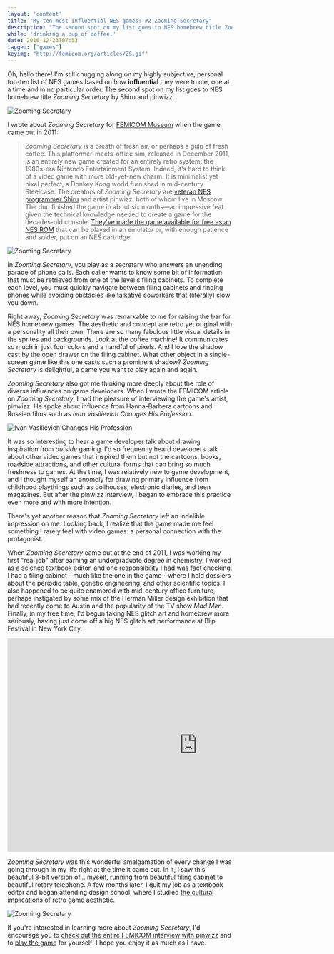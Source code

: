 ```yaml
---
layout: 'content'
title: "My ten most influential NES games: #2 Zooming Secretary"
description: "The second spot on my list goes to NES homebrew title Zooming Secretary by Shiru and pinwizz."
while: 'drinking a cup of coffee.'
date: 2016-12-23T07:53
tagged: ["games"]
keyimg: "http://femicom.org/articles/ZS.gif"
---
```


Oh, hello there! I'm still chugging along on my highly subjective, personal top-ten list of NES games based on how **influential** they were to me, one at a time and in no particular order. The second spot on my list goes to NES homebrew title *Zooming Secretary* by Shiru and pinwizz. 

![Zooming Secretary](/img/Zooming_Secretary.png)

I wrote about *Zooming Secretary* for [FEMICOM Museum](http://www.femicom.org) when the game came out in 2011:

> *Zooming Secretary* is a breath of fresh air, or perhaps a gulp of fresh coffee. This platformer-meets-office sim, released in December 2011, is an entirely new game created for an entirely retro system: the 1980s-era Nintendo Entertainment System. Indeed, it's hard to think of a video game with more old-yet-new charm. It is minimalist yet pixel perfect, a Donkey Kong world furnished in mid-century Steelcase. The creators of *Zooming Secretary* are [veteran NES programmer Shiru](http://shiru.untergrund.net/software.shtml#nes) and artist pinwizz, both of whom live in Moscow. The duo finished the game in about six months—an impressive feat given the technical knowledge needed to create a game for the decades-old console. [They've made the game available for free as an NES ROM](http://shiru.untergrund.net/software.shtml#nes) that can be played in an emulator or, with enough patience and solder, put on an NES cartridge.

![Zooming Secretary](http://femicom.org/articles/ZS.gif)

In *Zooming Secretary*, you play as a secretary who answers an unending parade of phone calls. Each caller wants to know some bit of information that must be retrieved from one of the level's filing cabinets. To complete each level, you must quickly navigate between filing cabinets and ringing phones while avoiding obstacles like talkative coworkers that (literally) slow you down.

Right away, *Zooming Secretary* was remarkable to me for raising the bar for NES homebrew games. The aesthetic and concept are retro yet original with a personality all their own. There are so many fabulous little visual details in the sprites and backgrounds. Look at the coffee machine! It communicates so much in just four colors and a handful of pixels. And I love the shadow cast by the open drawer on the filing cabinet. What other object in a single-screen game like this one casts such a prominent shadow? *Zooming Secretary* is delightful, a game you want to play again and again.

*Zooming Secretary* also got me thinking more deeply about the role of diverse influences on game developers. When I wrote the FEMICOM article on *Zooming Secretary*, I had the pleasure of interviewing the game's artist, pinwizz. He spoke about influence from Hanna-Barbera cartoons and Russian films such as *Ivan Vasilievich Changes His Profession*.

![Ivan Vasilievich Changes His Profession](http://femicom.org/articles/ZSposter.jpg)

It was so interesting to hear a game developer talk about drawing inspiration from *outside* gaming. I'd so frequently heard  developers talk about other video games that inspired them but not the cartoons, books, roadside attractions, and other cultural forms that can bring so much freshness to games. At the time, I was relatively new to game development, and I thought myself an anomoly for drawing primary influence from childhood playthings such as dollhouses, electronic diaries, and teen magazines. But after the pinwizz interview, I began to embrace this practice even more and with more intention.

There's yet another reason that *Zooming Secretary* left an indelible impression on me. Looking back, I realize that the game made me feel something I rarely feel with video games: a personal connection with the protagonist.

When *Zooming Secretary* came out at the end of 2011, I was working my first "real job" after earning an undergraduate degree in chemistry. I worked as a science textbook editor, and one responsibility I had was fact checking. I had a filing cabinet&mdash;much like the one in the game&mdash;where I held dossiers about the periodic table, genetic engineering, and other scientific topics. I also happened to be quite enamored with mid-century office furniture, perhaps instigated by some mix of the Herman Miller design exhibition that had recently come to Austin and the popularity of the TV show *Mad Men*. Finally, in my free time, I'd begun taking NES glitch art and homebrew more seriously, having just come off a big NES glitch art performance at Blip Festival in New York City.

<p><iframe src="https://player.vimeo.com/video/24011392" width="850" height="478" frameborder="0"></iframe></p>

*Zooming Secretary* was this wonderful amalgamation of every change I was going through in my life right at the time it came out. In it, I saw this beautiful 8-bit version of... myself, running from beautiful filing cabinet to beautiful rotary telephone. A few months later, I quit my job as a textbook editor and began attending design school, where I studied [the cultural implications of retro game aesthetic](https://repositories.lib.utexas.edu/handle/2152/26343).

![Zooming Secretary](/img/Zooming_Secretary2.png)

If you're interested in learning more about *Zooming Secretary*, I'd encourage you to [check out the entire FEMICOM interview with pinwizz](http://www.femicom.org/articles/nes-homebrew-artist-pinwizz.php) and to [play the game](http://shiru.untergrund.net/software.shtml#nes) for yourself! I hope you enjoy it as much as I have.